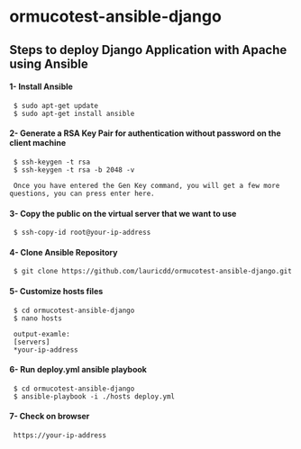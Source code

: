 # ormucotest-ansible-django

## Steps to deploy Django Application with Apache using Ansible 

#### 1- Install Ansible 
     $ sudo apt-get update
     $ sudo apt-get install ansible 
           
#### 2- Generate a RSA Key Pair for authentication without password on the client machine
     $ ssh-keygen -t rsa
     $ ssh-keygen -t rsa -b 2048 -v     
      
     Once you have entered the Gen Key command, you will get a few more questions, you can press enter here.
     
#### 3- Copy the public on the virtual server that we want to use
     $ ssh-copy-id root@your-ip-address    
                 
#### 4- Clone Ansible Repository
     $ git clone https://github.com/lauricdd/ormucotest-ansible-django.git
      
#### 5- Customize hosts files
     $ cd ormucotest-ansible-django
     $ nano hosts

     output-examle:
     [servers]
     *your-ip-address
  
#### 6- Run deploy.yml ansible playbook
     $ cd ormucotest-ansible-django
     $ ansible-playbook -i ./hosts deploy.yml


#### 7- Check on browser 
     https://your-ip-address
